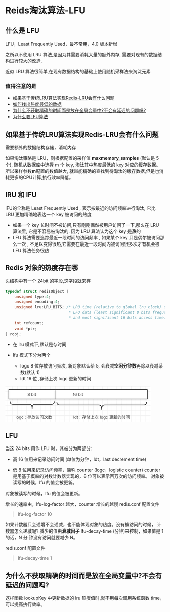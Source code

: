 # Reids淘汰算法-LFU

## 什么是 LFU

LFU，Least Frequently Used，最不常用，4.0 版本新增 

之所以不使用 LRU 算法,是因为其需要消耗大量的额外内存, 需要对现有的数据结构进行较大的改造,

近似 LRU 算法很简单,在现有数据结构的基础上使用随机采样法来淘汰元素

### 值得注意的是

- [如果基于传统LRU算法实现Redis-LRU会有什么问题](#如果基于传统LRU算法实现Redis-LRU会有什么问题)
- [如何找出热度最低的数据](#如何找出热度最低的数据)
- [为什么不获取精确的时间而是放在全局变量中?不会有延迟的问题吗?](#为什么不获取精确的时间而是放在全局变量中?不会有延迟的问题吗?)
- [为什么要LFU算法](#为什么要LFU算法)

## 如果基于传统LRU算法实现Redis-LRU会有什么问题

需要额外的数据结构存储，消耗内存

如果淘汰策略是 LRU，则根据配置的采样值 **maxmemory_samples** (默认是 5 个),
随机从数据库中选择 m 个 key, 淘汰其中热度最低的 key 对应的缓存数据。所以采样参数**m**配置的数值越大, 就越能精确的查找到待淘汰的缓存数据,但是也消耗更多的CPU计算,执行效率降低。

## lRU 和 lFU 

IFU的全称是 Least Frequently Used ,  表示按最近的访问频率进行淘汰, 它比 LRU 更加精确地表达一个 key 被访问的热度

- 如果一个 key 长时间不被访问,只有刚刚偶然被用户访问了一下,那么在 LRU 算法里, 它是不容易被淘汰的. 因为 LRU 算法认为这个 key 是**热**的
- LFU 算法需要追踪最近一段时间的访问频率 , 如果某个 key 只是偶尔被访问那么一次 , 不足以变得很热,它需要在最近一段时间内被访问很多次才有机会被 LFU 算法任务很热

## Redis 对象的热度存在哪

头结构中有一个 24bit 的字段,这字段就来存

```c
typedef struct redisObject {
    unsigned type:4;
    unsigned encoding:4;
    unsigned lru:LRU_BITS; /* LRU time (relative to global lru_clock) or
                            * LFU data (least significant 8 bits frequency
                            * and most significant 16 bits access time). */
    int refcount;
    void *ptr;
} robj;
```

- 在 lru 模式下,默认是存时间

- lfu 模式下分为两个
  - logc 8 位存放访问频次, 新对象默认给 5, 会衰减**空闲分钟数**再除以衰减系数(默认 1)
  - ldt 16 位 ,存储上次 logc 更新的时间

![image-20200819205513705](../../../assets/image-20200819205513705.png)

## LFU

当这 24 bits 用作 LFU 时，其被分为两部分:

- 高 16 位用来记录访问时间 (单位为分钟，ldt，last decrement time) 

- 低 8 位用来记录访问频率，简称 counter (logc，logistic counter) counter 是用基于概率的对数计数器实现的，8 位可以表示百万次的访问频率。 对象被读写的时候，lfu 的值会被更新。

对象被读写的时候，lfu 的值会被更新。

增长的速率由，lfu-log-factor 越大，counter 增长的越慢 redis.conf 配置文件

> lfu-log-factor 10

如果计数器只会递增不会递减，也不能体现对象的热度。没有被访问的时候， 计数器怎么递减呢?
减少的值由**衰减因子** lfu-decay-time (分钟)来控制，如果值是 1 的话，N 分 钟没有访问就要减少 N。

redis.conf 配置文件

>  lfu-decay-time 1

## 为什么不获取精确的时间而是放在全局变量中?不会有延迟的问题吗?

这样函数 lookupKey 中更新数据的 lru 热度值时,就不用每次调用系统函数 time，可以提高执行效率。